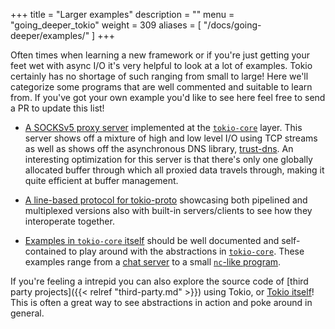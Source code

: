 +++
title = "Larger examples"
description = ""
menu = "going_deeper_tokio"
weight = 309
aliases = [
  "/docs/going-deeper/examples/"
]
+++

Often times when learning a new framework or if you're just getting your feet
wet with async I/O it's very helpful to look at a lot of examples. Tokio
certainly has no shortage of such ranging from small to large! Here we'll
categorize some programs that are well commented and suitable to learn from. If
you've got your own example you'd like to see here feel free to send a PR to
update this list!

* [A SOCKSv5 proxy server][tokio-socks5] implemented at the [`tokio-core`]
  layer. This server shows off a mixture of high and low level I/O using TCP
  streams as well as shows off the asynchronous DNS library, [trust-dns]. An
  interesting optimization for this server is that there's only one globally
  allocated buffer through which all proxied data travels through, making it
  quite efficient at buffer management.

* [A line-based protocol for tokio-proto][tokio-line] showcasing both pipelined
  and multiplexed versions also with built-in servers/clients to see how they
  interoperate together.

* [Examples in `tokio-core` itself][tokio-core-examples] should be well
  documented and self-contained to play around with the abstractions in
  [`tokio-core`]. These examples range from a [chat server] to a small
  [`nc`-like program].

[`tokio-core`]: https://github.com/tokio-rs/tokio-core
[tokio-socks5]: https://github.com/tokio-rs/tokio-socks5/blob/master/src/main.rs
[trust-dns]: http://trust-dns.org/
[tokio-line]: https://github.com/tokio-rs/tokio-line
[tokio-core-examples]: https://github.com/tokio-rs/tokio-core/tree/master/examples
[chat server]: https://github.com/tokio-rs/tokio-core/blob/master/examples/chat.rs
[`nc`-like program]: https://github.com/tokio-rs/tokio-core/blob/master/examples/connect.rs

If you're feeling a intrepid you can also explore the source code of [third
party projects]({{< relref "third-party.md" >}}) using Tokio, or [Tokio
itself][tokio]! This is often a great way to see abstractions in action and poke
around in general.

[tokio]: https://github.com/tokio-rs
